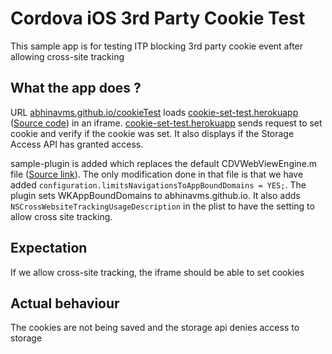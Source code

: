 # Cordova iOS 3rd Party Cookie Test
This sample app is for testing ITP blocking 3rd party cookie event after allowing cross-site tracking

## What the app does ?
URL [abhinavms.github.io/cookieTest](https://abhinavms.github.io/cookieTest/) loads [cookie-set-test.herokuapp](https://cookie-set-test.herokuapp.com/) ([Source code](https://github.com/abhinavms/cookie)) in an iframe. [cookie-set-test.herokuapp](https://cookie-set-test.herokuapp.com/) sends request to set cookie and verify if the cookie was set. It also displays if the Storage Access API has granted access.

sample-plugin is added which replaces the default CDVWebViewEngine.m file ([Source link](https://github.com/apache/cordova-ios/blob/master/CordovaLib/Classes/Private/Plugins/CDVWebViewEngine/CDVWebViewEngine.m)). The only modification done in that file is that we have added `configuration.limitsNavigationsToAppBoundDomains = YES;`. The plugin sets WKAppBoundDomains to abhinavms.github.io. It also adds `NSCrossWebsiteTrackingUsageDescription` in the plist to have the setting to allow cross site tracking.

## Expectation
If we allow cross-site tracking, the iframe should be able to set cookies

## Actual behaviour
The cookies are not being saved and the storage api denies access to storage
